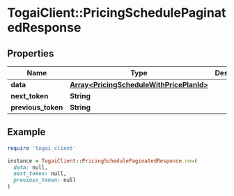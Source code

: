 # TogaiClient::PricingSchedulePaginatedResponse

## Properties

| Name | Type | Description | Notes |
| ---- | ---- | ----------- | ----- |
| **data** | [**Array&lt;PricingScheduleWithPricePlanId&gt;**](PricingScheduleWithPricePlanId.md) |  | [optional] |
| **next_token** | **String** |  | [optional] |
| **previous_token** | **String** |  | [optional] |

## Example

```ruby
require 'togai_client'

instance = TogaiClient::PricingSchedulePaginatedResponse.new(
  data: null,
  next_token: null,
  previous_token: null
)
```

